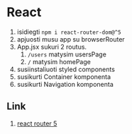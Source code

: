 # React

1. isidiegti `npm i react-router-dom@^5`
2. apjuosti musu app su browserRouter
3. App.jsx sukuri 2 routus. 
   1. `/users` matysim usersPage
   2. `/` matysim homePage
4. susiinstaliuoti styled components
5. susikurti Container komponenta
6. susikurti Navigation komponenta


## Link

1. [react router 5](https://v5.reactrouter.com/web/guides/quick-start)